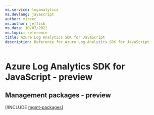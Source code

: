 ```yaml
---
ms.service: loganalytics
ms.devlang: javascript
author: xirzec
ms.author: jeffish
ms.data: 10/07/2022
ms.topic: reference
title: Azure Log Analytics SDK for JavaScript
description: Reference for Azure Log Analytics SDK for JavaScript
---
```

# Azure Log Analytics SDK for JavaScript - preview

## Management packages - preview
[!INCLUDE [mgmt-packages](log-analytics-mgmt-index.md)]